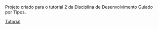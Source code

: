 Projeto criado para o tutorial 2 da Disciplina de Desenvolvimento Guiado por Tipos.

[Tutorial](https://github.com/andre-sakuma/ts-define-route/blob/master/Definic%CC%A7a%CC%83o%20de%20uma%20rota%20de%20API%20usando%20TypeScript.pdf)
